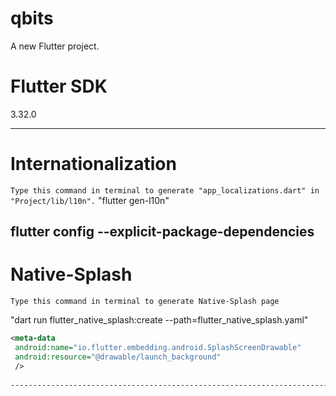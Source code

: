 # qbits

A new Flutter project.


# Flutter SDK

3.32.0

--------------------------------------------------------------------------------

# Internationalization

```Type this command in terminal to generate "app_localizations.dart" in "Project/lib/l10n".```
"flutter gen-l10n"

flutter config --explicit-package-dependencies
--------------------------------------------------------------------------------

# Native-Splash

```Type this command in terminal to generate Native-Splash page```

"dart run flutter_native_splash:create --path=flutter_native_splash.yaml"

```xml
<meta-data
 android:name="io.flutter.embedding.android.SplashScreenDrawable"
 android:resource="@drawable/launch_background"
 />
 
--------------------------------------------------------------------------------
